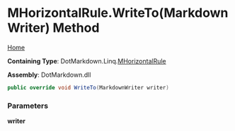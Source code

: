 # MHorizontalRule\.WriteTo\(MarkdownWriter\) Method

[Home](../../../../README.md)

**Containing Type**: DotMarkdown\.Linq\.[MHorizontalRule](../README.md)

**Assembly**: DotMarkdown\.dll

```csharp
public override void WriteTo(MarkdownWriter writer)
```

### Parameters

**writer**